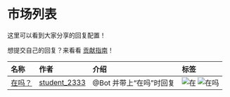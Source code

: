 <!-- markdownlint-disable -->
# 市场列表

这里可以看到大家分享的回复配置！

想提交自己的回复？来看看 [贡献指南](market/contributing)！

| 名称 | 作者 | 介绍 | 标签 |
| :- | :- | :- | :- |
| [在吗？](market/replies/are_you_here) | [student_2333](https://lgc2333.top) | @Bot 并带上“在吗”时回复 | ![在](https://img.shields.io/badge/-在-brightgreen?style=flat-square) ![在吗](https://img.shields.io/badge/-在吗-brightgreen?style=flat-square) |